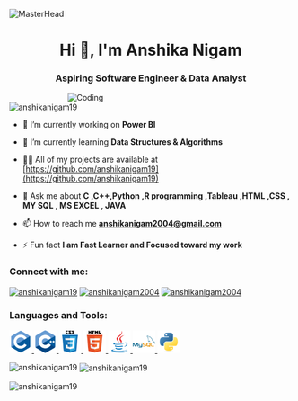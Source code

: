 ![MasterHead](https://static.wixstatic.com/media/6c3893_60b02f5779ab4a239a715f41ba6a007e~mv2_d_5000_1447_s_2.gif)
<h1 align="center">Hi 👋, I'm Anshika Nigam</h1>
<h3 align="center">Aspiring Software Engineer & Data Analyst</h3>
<img align="right" alt="Coding" width="400" src="https://tenor.com/en-GB/view/coding-girl-gif-2332171326726785246.gif">

<p align="left"> <img src="https://komarev.com/ghpvc/?username=anshikanigam19&label=Profile%20views&color=0e75b6&style=flat" alt="anshikanigam19" /> </p>

- 🔭 I’m currently working on **Power BI**

- 🌱 I’m currently learning **Data Structures & Algorithms**

- 👨‍💻 All of my projects are available at [https://github.com/anshikanigam19](https://github.com/anshikanigam19)

- 💬 Ask me about **C ,C++,Python ,R programming ,Tableau ,HTML ,CSS , MY SQL , MS EXCEL , JAVA**

- 📫 How to reach me **anshikanigam2004@gmail.com**

- ⚡ Fun fact **I am Fast Learner and Focused toward my work**

<h3 align="left">Connect with me:</h3>
<p align="left">
<a href="https://linkedin.com/in/anshikanigam19" target="blank"><img align="center" src="https://raw.githubusercontent.com/rahuldkjain/github-profile-readme-generator/master/src/images/icons/Social/linked-in-alt.svg" alt="anshikanigam19" height="30" width="40" /></a>
<a href="https://www.hackerrank.com/anshikanigam2004" target="blank"><img align="center" src="https://raw.githubusercontent.com/rahuldkjain/github-profile-readme-generator/master/src/images/icons/Social/hackerrank.svg" alt="anshikanigam2004" height="30" width="40" /></a>
<a href="https://www.leetcode.com/anshikanigam2004" target="blank"><img align="center" src="https://raw.githubusercontent.com/rahuldkjain/github-profile-readme-generator/master/src/images/icons/Social/leet-code.svg" alt="anshikanigam2004" height="30" width="40" /></a>
</p>

<h3 align="left">Languages and Tools:</h3>
<p align="left"> <a href="https://www.cprogramming.com/" target="_blank" rel="noreferrer"> <img src="https://raw.githubusercontent.com/devicons/devicon/master/icons/c/c-original.svg" alt="c" width="40" height="40"/> </a> <a href="https://www.w3schools.com/cpp/" target="_blank" rel="noreferrer"> <img src="https://raw.githubusercontent.com/devicons/devicon/master/icons/cplusplus/cplusplus-original.svg" alt="cplusplus" width="40" height="40"/> </a> <a href="https://www.w3schools.com/css/" target="_blank" rel="noreferrer"> <img src="https://raw.githubusercontent.com/devicons/devicon/master/icons/css3/css3-original-wordmark.svg" alt="css3" width="40" height="40"/> </a> <a href="https://www.w3.org/html/" target="_blank" rel="noreferrer"> <img src="https://raw.githubusercontent.com/devicons/devicon/master/icons/html5/html5-original-wordmark.svg" alt="html5" width="40" height="40"/> </a> <a href="https://www.java.com" target="_blank" rel="noreferrer"> <img src="https://raw.githubusercontent.com/devicons/devicon/master/icons/java/java-original.svg" alt="java" width="40" height="40"/> </a> <a href="https://www.mysql.com/" target="_blank" rel="noreferrer"> <img src="https://raw.githubusercontent.com/devicons/devicon/master/icons/mysql/mysql-original-wordmark.svg" alt="mysql" width="40" height="40"/> </a> <a href="https://www.python.org" target="_blank" rel="noreferrer"> <img src="https://raw.githubusercontent.com/devicons/devicon/master/icons/python/python-original.svg" alt="python" width="40" height="40"/> </a> </p>

<p><img align="left" src="https://github-readme-stats.vercel.app/api/top-langs?username=anshikanigam19&show_icons=true&locale=en&layout=compact" alt="anshikanigam19" /></p>

<p>&nbsp;<img align="center" src="https://github-readme-stats.vercel.app/api?username=anshikanigam19&show_icons=true&locale=en" alt="anshikanigam19" /></p>

<p><img align="center" src="https://github-readme-streak-stats.herokuapp.com/?user=anshikanigam19&" alt="anshikanigam19" /></p>
